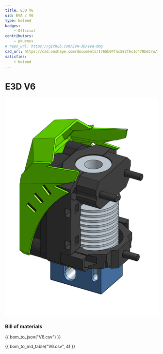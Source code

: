 ```yaml
---
title: E3D V6
uid: EVA / V6
type: hotend
badges:
    - Official
contributors: 
    - pkucmus
# repo_url: https://github.com/EVA-3D/eva-bmg
cad_url: https://cad.onshape.com/documents/1765b04fac582f6c1c470bd3/w/1cc31596374d6ce51cd23fa9/e/e2fc56d355d28a162332ce38
satisfies:
    - hotend
---
```


# E3D V6

![preview](assets/V6.png)

### Bill of materials


<add-bom-button name="{{ meta.uid }}">
    {{ bom_to_json("V6.csv") }}
</add-bom-button>

{{ bom_to_md_table("V6.csv", 4) }}
